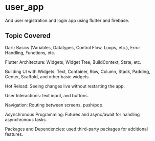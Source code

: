 # user_app

And user registration and login app using flutter and firebase.

## Topic Covered
Dart: Basics (Variables, Datatypes, Control Flow, Loops, etc.), Error Handling, Functions, etc.

Flutter Architecture: Widgets, Widget Tree, BuildContext, State, etc.

Building UI with Widgets: Text, Container, Row, Column, Stack, Padding, Center, Scaffold, and other basic widgets.

Hot Reload: Seeing changes live without restarting the app.

User Interactions: text input, and buttons.

Navigation: Routing between screens, push/pop.

Asynchronous Programming: Futures and async/await for handling asynchronous tasks.

Packages and Dependencies: used third-party packages for additional features.

